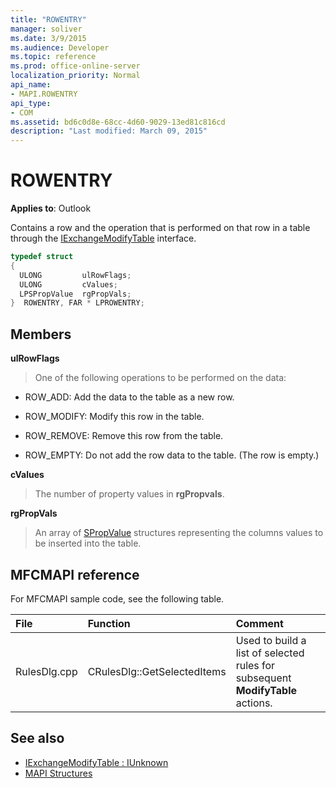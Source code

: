 ```yaml
---
title: "ROWENTRY"
manager: soliver
ms.date: 3/9/2015
ms.audience: Developer
ms.topic: reference
ms.prod: office-online-server
localization_priority: Normal
api_name:
- MAPI.ROWENTRY
api_type:
- COM
ms.assetid: bd6c0d8e-68cc-4d60-9029-13ed81c816cd
description: "Last modified: March 09, 2015"
---
```


# ROWENTRY

**Applies to**: Outlook 
  
Contains a row and the operation that is performed on that row in a table through the [IExchangeModifyTable](iexchangemodifytableiunknown.md) interface. 
  
```cpp
typedef struct
{
  ULONG         ulRowFlags;
  ULONG         cValues;
  LPSPropValue  rgPropVals;
}  ROWENTRY, FAR * LPROWENTRY;
```

## Members

**ulRowFlags**
  
> One of the following operations to be performed on the data: 
    
  - ROW_ADD: Add the data to the table as a new row.
      
  - ROW_MODIFY: Modify this row in the table.
      
  - ROW_REMOVE: Remove this row from the table.
      
  - ROW_EMPTY: Do not add the row data to the table. (The row is empty.)
    
**cValues**
  
> The number of property values in **rgPropvals**.
    
**rgPropVals**
  
> An array of [SPropValue](spropvalue.md) structures representing the columns values to be inserted into the table. 
    
## MFCMAPI reference

For MFCMAPI sample code, see the following table.
  
|**File**|**Function**|**Comment**|
|:-----|:-----|:-----|
|RulesDlg.cpp  <br/> |CRulesDlg::GetSelectedItems  <br/> |Used to build a list of selected rules for subsequent **ModifyTable** actions.  <br/> |
   
## See also
  
- [IExchangeModifyTable : IUnknown](iexchangemodifytableiunknown.md)
- [MAPI Structures](mapi-structures.md)

